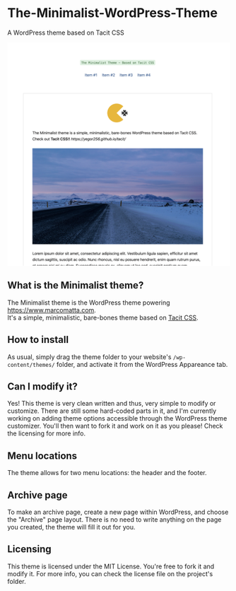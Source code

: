 # The-Minimalist-WordPress-Theme
A WordPress theme based on Tacit CSS

![theme screenshot](screenshot.png "")


## What is the Minimalist theme? 
The Minimalist theme is the WordPress theme powering https://www.marcomatta.com.  
It's a simple, minimalistic, bare-bones theme based on [Tacit CSS](http://yegor256.github.io/tacit/).

## How to install
As usual, simply drag the theme folder to your website's `/wp-content/themes/` folder, and activate it from the WordPress Appareance tab.

## Can I modify it?
Yes! This theme is very clean written and thus, very simple to modify or customize. There are still some hard-coded parts in it, and I'm currently working on adding theme options accessible through the WordPress theme customizer.
You'll then want to fork it and work on it as you please! Check the licensing for more info.

## Menu locations
The theme allows for two menu locations: the header and the footer. 

## Archive page
To make an archive page, create a new page within WordPress, and choose the "Archive" page layout. There is no need to write anything on the page you created, the theme will fill it out for you.

## Licensing
This theme is licensed under the MIT License. You're free to fork it and modify it. For more info, you can check the license file on the project's folder.
